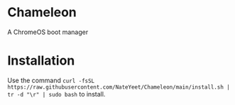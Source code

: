 # Chameleon
A ChromeOS boot manager

# Installation

Use the command `curl -fsSL https://raw.githubusercontent.com/NateYeet/Chameleon/main/install.sh | tr -d "\r" | sudo bash` to install.

